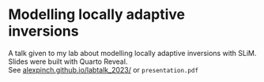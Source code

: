 # Modelling locally adaptive inversions  
A talk given to my lab about modelling locally adaptive inversions with SLiM. Slides were built with Quarto Reveal.  
See [alexpinch.github.io/labtalk_2023/](https://alexpinch.github.io/labtalk_2023/#/modelling-locally-adaptive-inversions) or `presentation.pdf`  
